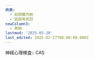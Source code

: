 ```yaml
---
病巣:
  - 前頭葉内側
  - 前部帯状回
newColumn3:
  - 両側
lastmod: '2025-03-20'
last_edited: 2025-02-27T00:00:00.000Z
---
```


神経心理検査:: CAS
